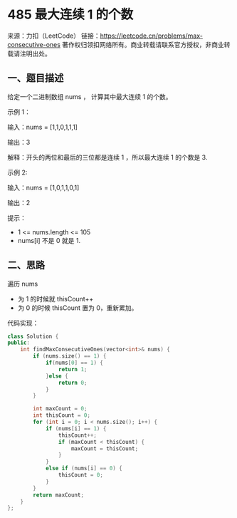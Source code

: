 # 485 最大连续 1 的个数

来源：力扣（LeetCode）
链接：https://leetcode.cn/problems/max-consecutive-ones
著作权归领扣网络所有。商业转载请联系官方授权，非商业转载请注明出处。

## 一、题目描述

给定一个二进制数组 nums ， 计算其中最大连续 1 的个数。

示例 1：

输入：nums = [1,1,0,1,1,1]

输出：3

解释：开头的两位和最后的三位都是连续 1 ，所以最大连续 1 的个数是 3.

示例 2:

输入：nums = [1,0,1,1,0,1]

输出：2
 

提示：

- 1 <= nums.length <= 105
- nums[i] 不是 0 就是 1.


## 二、思路

遍历 nums
- 为 1 的时候就 thisCount++
- 为 0 的时候 thisCount 置为 0，重新累加。

代码实现：
```cpp
class Solution {
public:
    int findMaxConsecutiveOnes(vector<int>& nums) {
        if (nums.size() == 1) {
            if(nums[0] == 1) {
                return 1;
            }else {
                return 0;
            }
        }

        int maxCount = 0;
        int thisCount = 0;
        for (int i = 0; i < nums.size(); i++) {
            if (nums[i] == 1) {
                thisCount++;
                if (maxCount < thisCount) {
                    maxCount = thisCount;
                }
            }
            else if (nums[i] == 0) {
                thisCount = 0;
            }
        }
        return maxCount;
    }
};
```